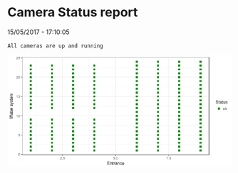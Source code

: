 Camera Status report
================
15/05/2017 - 17:10:05

    All cameras are up and running

![](camreport_files/figure-markdown_github/unnamed-chunk-2-1.png)
